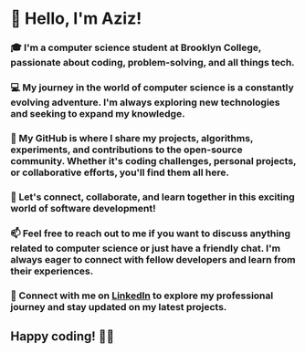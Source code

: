 # 👋 Hello, I'm Aziz!

### 🎓 I'm a computer science student at Brooklyn College, passionate about coding, problem-solving, and all things tech.

### 💻 My journey in the world of computer science is a constantly evolving adventure. I'm always exploring new technologies and seeking to expand my knowledge.

### 🌟 My GitHub is where I share my projects, algorithms, experiments, and contributions to the open-source community. Whether it's coding challenges, personal projects, or collaborative efforts, you'll find them all here.

### 🚀 Let's connect, collaborate, and learn together in this exciting world of software development!

### 📫 Feel free to reach out to me if you want to discuss anything related to computer science or just have a friendly chat. I'm always eager to connect with fellow developers and learn from their experiences.

### 🔗 Connect with me on [LinkedIn](https://www.linkedin.com/in/aziz-abdusamiev/) to explore my professional journey and stay updated on my latest projects.

## Happy coding! 👨‍💻
